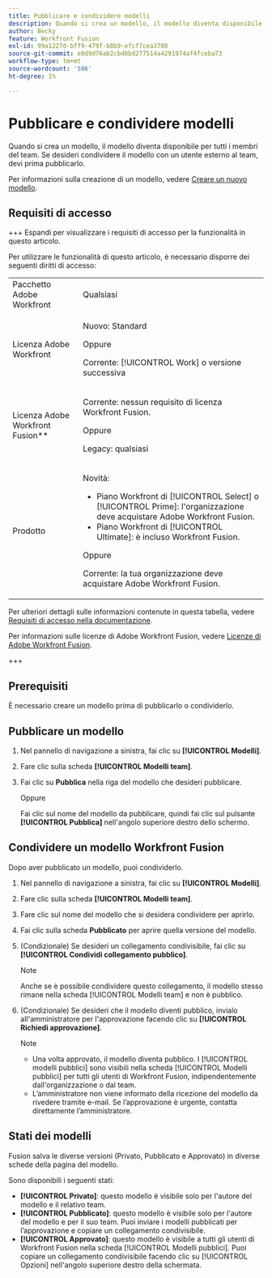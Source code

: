 ```yaml
---
title: Pubblicare e condividere modelli
description: Quando si crea un modello, il modello diventa disponibile per tutti i membri del team. Se desideri condividere il modello con un utente esterno al team, devi prima pubblicarlo.
author: Becky
feature: Workfront Fusion
exl-id: 99a1227d-bff9-479f-b8b9-efcf7cea3708
source-git-commit: e0d9d76ab2cbd8bd277514a4291974af4fceba73
workflow-type: tm+mt
source-wordcount: '506'
ht-degree: 1%

---
```


# Pubblicare e condividere modelli

Quando si crea un modello, il modello diventa disponibile per tutti i membri del team. Se desideri condividere il modello con un utente esterno al team, devi prima pubblicarlo.

Per informazioni sulla creazione di un modello, vedere [Creare un nuovo modello](/help/workfront-fusion/create-and-manage-templates/create-new-fusion-templates.md).

## Requisiti di accesso

+++ Espandi per visualizzare i requisiti di accesso per la funzionalità in questo articolo.

Per utilizzare le funzionalità di questo articolo, è necessario disporre dei seguenti diritti di accesso:

<table style="table-layout:auto">
 <col> 
 <col> 
 <tbody> 
  <tr> 
   <td role="rowheader">Pacchetto Adobe Workfront</td> 
   <td> <p>Qualsiasi</p> </td> 
  </tr> 
  <tr data-mc-conditions=""> 
   <td role="rowheader">Licenza Adobe Workfront</td> 
   <td> <p>Nuovo: Standard</p><p>Oppure</p><p>Corrente: [!UICONTROL Work] o versione successiva</p> </td> 
  </tr> 
  <tr> 
   <td role="rowheader">Licenza Adobe Workfront Fusion**</td> 
   <td>
   <p>Corrente: nessun requisito di licenza Workfront Fusion.</p>
   <p>Oppure</p>
   <p>Legacy: qualsiasi </p>
   </td> 
  </tr> 
  <tr> 
   <td role="rowheader">Prodotto</td> 
   <td>
   <p>Novità:</p> <ul><li>Piano Workfront di [!UICONTROL Select] o [!UICONTROL Prime]: l'organizzazione deve acquistare Adobe Workfront Fusion.</li><li>Piano Workfront di [!UICONTROL Ultimate]: è incluso Workfront Fusion.</li></ul>
   <p>Oppure</p>
   <p>Corrente: la tua organizzazione deve acquistare Adobe Workfront Fusion.</p>
   </td> 
  </tr>
 </tbody> 
</table>

Per ulteriori dettagli sulle informazioni contenute in questa tabella, vedere [Requisiti di accesso nella documentazione](/help/workfront-fusion/references/licenses-and-roles/access-level-requirements-in-documentation.md).

Per informazioni sulle licenze di Adobe Workfront Fusion, vedere [Licenze di Adobe Workfront Fusion](/help/workfront-fusion/set-up-and-manage-workfront-fusion/licensing-operations-overview/license-automation-vs-integration.md).

+++

## Prerequisiti

È necessario creare un modello prima di pubblicarlo o condividerlo.

## Pubblicare un modello

1. Nel pannello di navigazione a sinistra, fai clic su **[!UICONTROL Modelli]**.
1. Fare clic sulla scheda **[!UICONTROL Modelli team]**.
1. Fai clic su **Pubblica** nella riga del modello che desideri pubblicare.

   Oppure


   Fai clic sul nome del modello da pubblicare, quindi fai clic sul pulsante **[!UICONTROL Pubblica]** nell&#39;angolo superiore destro dello schermo.

## Condividere un modello Workfront Fusion

Dopo aver pubblicato un modello, puoi condividerlo.

1. Nel pannello di navigazione a sinistra, fai clic su **[!UICONTROL Modelli]**.
1. Fare clic sulla scheda **[!UICONTROL Modelli team]**.
1. Fare clic sul nome del modello che si desidera condividere per aprirlo.
1. Fai clic sulla scheda **Pubblicato** per aprire quella versione del modello.
1. (Condizionale) Se desideri un collegamento condivisibile, fai clic su **[!UICONTROL Condividi collegamento pubblico]**.

   >[!NOTE]
   >
   >Anche se è possibile condividere questo collegamento, il modello stesso rimane nella scheda [!UICONTROL Modelli team] e non è pubblico.

1. (Condizionale) Se desideri che il modello diventi pubblico, invialo all&#39;amministratore per l&#39;approvazione facendo clic su **[!UICONTROL Richiedi approvazione]**.

   >[!NOTE]
   >
   >* Una volta approvato, il modello diventa pubblico. I [!UICONTROL modelli pubblici] sono visibili nella scheda [!UICONTROL Modelli pubblici] per tutti gli utenti di Workfront Fusion, indipendentemente dall&#39;organizzazione o dal team.
   >* L’amministratore non viene informato della ricezione del modello da rivedere tramite e-mail. Se l’approvazione è urgente, contatta direttamente l’amministratore.


## Stati dei modelli

Fusion salva le diverse versioni (Privato, Pubblicato e Approvato) in diverse schede della pagina del modello.

Sono disponibili i seguenti stati:

* **[!UICONTROL Privato]**: questo modello è visibile solo per l&#39;autore del modello e il relativo team.
* **[!UICONTROL Pubblicato]**: questo modello è visibile solo per l&#39;autore del modello e per il suo team. Puoi inviare i modelli pubblicati per l’approvazione e copiare un collegamento condivisibile.
* **[!UICONTROL Approvato]**: questo modello è visibile a tutti gli utenti di Workfront Fusion nella scheda [!UICONTROL Modelli pubblici]. Puoi copiare un collegamento condivisibile facendo clic su [!UICONTROL Opzioni] nell&#39;angolo superiore destro della schermata.

<!--You can also check the status from the [!UICONTROL Team templates] tab. If a template is published, it will have an icon to the right of the template name.

* **Eye icon**: The template is published, it is visible only for the team, and the approval request was not sent.
* **Yellow checkmark icon**: The template is published, it is visible only for the team, and the approval request was sent.
* **Green checkmark icon**: The template is published and public. It is visible for any Workfront Fusion user in the [!UICONTROL Public templates] tab. It is also still visible in the [!UICONTROL Team templates] tab, and the template author or their team member can still edit it.

Templates without icons have [!UICONTROL Private] status. They are not published and are visible only to the team.
-->
